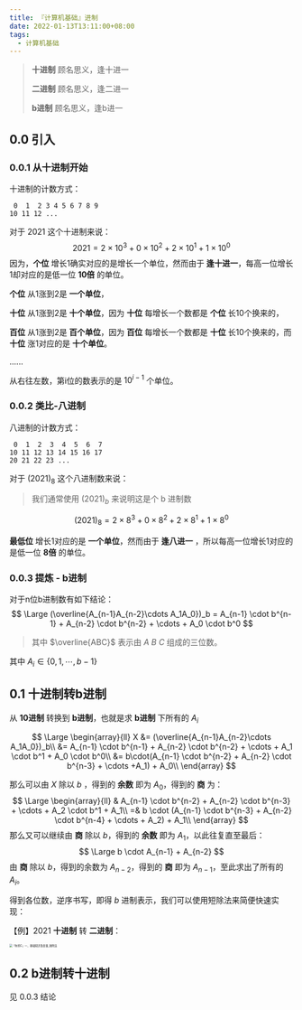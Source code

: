 ```yaml
---
title: 『计算机基础』进制
date: 2022-01-13T13:11:00+08:00
tags:
  - 计算机基础
---
```


> **十进制** 顾名思义，逢十进一
>
> **二进制** 顾名思义，逢二进一
>
> **b进制** 顾名思义，逢b进一

## 0.0 引入

### 0.0.1 从十进制开始

十进制的计数方式：

```
 0  1  2 3 4 5 6 7 8 9
10 11 12 ...
```

对于 $2021$ 这个十进制来说：
$$
2021 = 2 \times 10^3 + 0 \times 10^2 + 2 \times 10^ 1 + 1 \times 10^0
$$
因为，**个位** 增长1确实对应的是增长一个单位，然而由于 **逢十进一**，每高一位增长1却对应的是低一位 **10倍** 的单位。

**个位** 从1涨到2是 **一个单位**，

**十位** 从1涨到2是 **十个单位**，因为 **十位** 每增长一个数都是 **个位** 长10个换来的，

**百位** 从1涨到2是 **百个单位**，因为 **百位** 每增长一个数都是 **十位** 长10个换来的，而 **十位** 涨1对应的是 **十个单位**。

......

从右往左数，第i位的数表示的是 $10^{i-1}$ 个单位。

### 0.0.2 类比-八进制

八进制的计数方式：

```
 0  1  2  3  4  5  6  7
10 11 12 13 14 15 16 17
20 21 22 23 ...
```

对于 $(2021)_8$ 这个八进制数来说：

> 我们通常使用 $(2021)_b$ 来说明这是个 b 进制数

$$
(2021)_8 = 2 \times 8^3 + 0 \times 8^2 + 2 \times 8^1 + 1 \times 8^0
$$

**最低位** 增长1对应的是 **一个单位**，然而由于 **逢八进一** ，所以每高一位增长1对应的是低一位 **8倍** 的单位。

### 0.0.3 提炼 - b进制

对于n位b进制数有如下结论：
$$
\Large
(\overline{A_{n-1}A_{n-2}\cdots A_1A_0})_b = A_{n-1} \cdot b^{n-1} + A_{n-2} \cdot b^{n-2} + \cdots + A_0 \cdot b^0
$$

> 其中 $\overline{ABC}$ 表示由 $A$ $B$ $C$ 组成的三位数。

其中 $A_i \in \{0, 1, \cdots, b-1\}$

## 0.1 十进制转b进制

从 **10进制** 转换到 **b进制**，也就是求 **b进制** 下所有的 $A_i$


$$
\Large
\begin{array}{ll}
X &= (\overline{A_{n-1}A_{n-2}\cdots A_1A_0})_b\\
     &= A_{n-1} \cdot b^{n-1} + A_{n-2} \cdot b^{n-2} + \cdots + A_1 \cdot b^1 + A_0 \cdot b^0\\
     &= b\cdot(A_{n-1} \cdot b^{n-2} + A_{n-2} \cdot b^{n-3} + \cdots +A_1) + A_0\\
\end{array}
$$

那么可以由 $X$ 除以 $b$ ，得到的 **余数** 即为 $A_0$，得到的 **商** 为：
$$
\Large
\begin{array}{ll}
 & A_{n-1} \cdot b^{n-2} + A_{n-2} \cdot b^{n-3} + \cdots + A_2 \cdot b^1 + A_1\\
=& b \cdot (A_{n-1} \cdot b^{n-3} + A_{n-2} \cdot b^{n-4} + \cdots + A_2) + A_1\\
\end{array}
$$
那么又可以继续由 **商** 除以 $b$，得到的 **余数** 即为 $A_1$，以此往复直至最后：
$$
\Large
b \cdot A_{n-1} + A_{n-2}
$$
由 **商** 除以 $b$，得到的余数为 $A_{n-2}$，得到的 **商** 即为 $A_{n-1}$，至此求出了所有的 $A_i$。

得到各位数，逆序书写，即得 $b$ 进制表示，我们可以使用短除法来简便快速实现：

【例】2021 **十进制** 转 **二进制**：

<img src="https://i.loli.net/2021/11/13/CxVD9bneM8TRS15.png" alt="「你的C」一、基础知识及变量_短除法" style="zoom: 33%;" />

## 0.2 b进制转十进制

见 0.0.3 结论